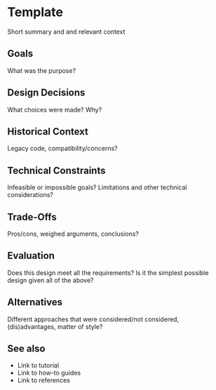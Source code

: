 # Template

Short summary and and relevant context

## Goals

What was the purpose?

## Design Decisions

What choices were made? Why?

## Historical Context

Legacy code, compatibility/concerns?

## Technical Constraints

Infeasible or impossible goals? Limitations and other technical considerations?

## Trade-Offs

Pros/cons, weighed arguments, conclusions?

## Evaluation

Does this design meet all the requirements? Is it the simplest possible design given all of the above?

## Alternatives

Different approaches that were considered/not considered, (dis)advantages, matter of style?

## See also

* Link to tutorial
* Link to how-to guides
* Link to references
